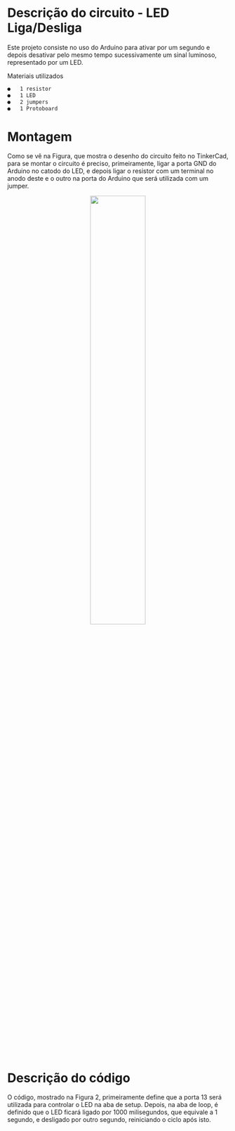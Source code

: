 # Descrição do circuito - LED Liga/Desliga

Este projeto consiste no uso do Arduíno para ativar por um segundo e depois desativar pelo mesmo tempo sucessivamente um sinal luminoso, representado por um LED.

Materiais utilizados
 ```sh
●	1 resistor
●	1 LED
●	2 jumpers
●	1 Protoboard
 ```

# Montagem

Como se vê na Figura, que mostra o desenho do circuito feito no TinkerCad, para se montar o circuito é preciso, primeiramente, ligar a porta GND do Arduino no catodo do LED, e depois ligar o resistor com um terminal no anodo deste e o outro na porta do Arduino que será utilizada com um jumper.

 <div align="center">
    <img src="https://user-images.githubusercontent.com/72284498/194405228-27a8d183-cde3-4c6f-aa8f-2c2058256378.png" width=50%>
  </div>

 
# Descrição do código

O código, mostrado na Figura 2, primeiramente define que a porta 13 será utilizada para controlar o LED na aba de setup. Depois, na aba de loop, é definido que o LED ficará ligado por 1000 milisegundos, que equivale a 1 segundo, e desligado por outro segundo, reiniciando o ciclo após isto.
